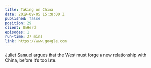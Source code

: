 ```yaml
---
title: Taking on China
date: 2019-09-05 15:28:00 Z
published: false
position: 29
client: UnHerd
episodes: 1
run-time: 37 mins
link: https://www.google.com
---
```


Juliet Samuel argues that the West must forge a new relationship with China, before it’s too late.